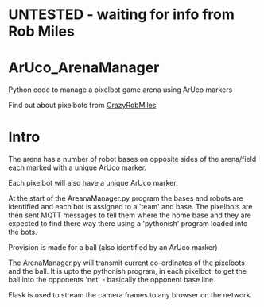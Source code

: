 # UNTESTED - waiting for info from Rob Miles

# ArUco_ArenaManager
Python code to manage a pixelbot game arena using ArUco markers

Find out about pixelbots from [CrazyRobMiles](http://hullpixelbot.com/)

# Intro
The arena has a number of robot bases on opposite sides of the arena/field each marked with a unique ArUco marker.

Each pixelbot will also have a unique ArUco marker.

At the start of the AreanaManager.py program the bases and robots are identified and each bot is assigned to a 'team' and base. The pixelbots are then sent MQTT messages to tell them where the home base and they are expected to find there way there using a 'pythonish' program loaded into the bots.

Provision is made for a ball (also identified by an ArUco marker)

The ArenaManager.py will transmit current co-ordinates of the pixelbots and the ball. It is upto the pythonish program, in each pixelbot, to get the ball into the opponents 'net' - basically the opponent base line.

Flask is used to stream the camera frames to any browser on the network.
